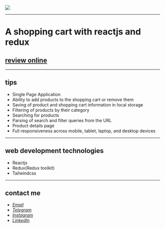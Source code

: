 <div>
  <img src="https://github.com/javadevbh/react-store/assets/122552232/ba94257a-6e90-41cc-b13a-0e636421ec95">
</div>

---
# A shopping cart with reactjs and redux
## [review online](https://javadbahrami-store.netlify.app/)
---
## tips
* Single Page Application
* Ability to add products to the shopping cart or remove them
* Saving of product and shopping cart information in local storage
* Filtering of products by their category
* Searching for products
* Parsing of search and filter queries from the URL
* Product details page
* Full responsiveness across mobile, tablet, laptop, and desktop devices
---
## web development technologies
* Reactjs
* Redux(Redux toolkit)
* Tailwindcss
---
## contact me
* *[Email](mailto:javadev14bh@gmail.com)*
* *[Telegram](https://t.me/jav4d/)*
* *[Instagram](https://instagram.com/javaadbahrami/)*
* *[LinkedIn](https://www.linkedin.com/in/javad-bahrami-79b349259/)*
